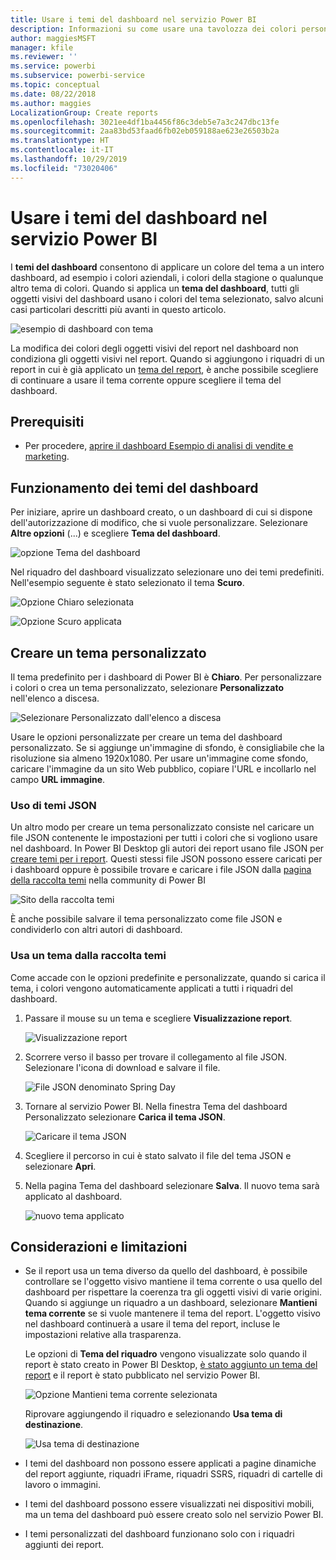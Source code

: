 ```yaml
---
title: Usare i temi del dashboard nel servizio Power BI
description: Informazioni su come usare una tavolozza dei colori personalizzata e applicarla a un intero dashboard nel servizio Power BI
author: maggiesMSFT
manager: kfile
ms.reviewer: ''
ms.service: powerbi
ms.subservice: powerbi-service
ms.topic: conceptual
ms.date: 08/22/2018
ms.author: maggies
LocalizationGroup: Create reports
ms.openlocfilehash: 3021ee4df1ba4456f86c3deb5e7a3c247dbc13fe
ms.sourcegitcommit: 2aa83bd53faad6fb02eb059188ae623e26503b2a
ms.translationtype: HT
ms.contentlocale: it-IT
ms.lasthandoff: 10/29/2019
ms.locfileid: "73020406"
---
```

# <a name="use-dashboard-themes-in-power-bi-service"></a>Usare i temi del dashboard nel servizio Power BI
I **temi del dashboard** consentono di applicare un colore del tema a un intero dashboard, ad esempio i colori aziendali, i colori della stagione o qualunque altro tema di colori. Quando si applica un **tema del dashboard**, tutti gli oggetti visivi del dashboard usano i colori del tema selezionato, salvo alcuni casi particolari descritti più avanti in questo articolo.

![esempio di dashboard con tema](media/service-dashboard-themes/power-bi-full-dashboard-theme.png)

La modifica dei colori degli oggetti visivi del report nel dashboard non condiziona gli oggetti visivi nel report. Quando si aggiungono i riquadri di un report in cui è già applicato un [tema del report](desktop-report-themes.md), è anche possibile scegliere di continuare a usare il tema corrente oppure scegliere il tema del dashboard.


## <a name="prerequisites"></a>Prerequisiti
* Per procedere, [aprire il dashboard Esempio di analisi di vendite e marketing](sample-datasets.md).


## <a name="how-dashboard-themes-work"></a>Funzionamento dei temi del dashboard
Per iniziare, aprire un dashboard creato, o un dashboard di cui si dispone dell'autorizzazione di modifico, che si vuole personalizzare. Selezionare **Altre opzioni** (...) e scegliere **Tema del dashboard**. 

![opzione Tema del dashboard](media/service-dashboard-themes/power-bi-dashboard-theme.png)

Nel riquadro del dashboard visualizzato selezionare uno dei temi predefiniti.  Nell'esempio seguente è stato selezionato il tema **Scuro**.

![Opzione Chiaro selezionata](media/service-dashboard-themes/power-bi-theme-menu.png)

![Opzione Scuro applicata](media/service-dashboard-themes/power-bi-theme-dark.png)

## <a name="create-a-custom-theme"></a>Creare un tema personalizzato

Il tema predefinito per i dashboard di Power BI è **Chiaro**. Per personalizzare i colori o crea un tema personalizzato, selezionare **Personalizzato** nell'elenco a discesa. 

![Selezionare Personalizzato dall'elenco a discesa](media/service-dashboard-themes/power-bi-theme-custom.png)

Usare le opzioni personalizzate per creare un tema del dashboard personalizzato. Se si aggiunge un'immagine di sfondo, è consigliabile che la risoluzione sia almeno 1920x1080. Per usare un'immagine come sfondo, caricare l'immagine da un sito Web pubblico, copiare l'URL e incollarlo nel campo **URL immagine**. 

### <a name="using-json-themes"></a>Uso di temi JSON
Un altro modo per creare un tema personalizzato consiste nel caricare un file JSON contenente le impostazioni per tutti i colori che si vogliono usare nel dashboard. In Power BI Desktop gli autori dei report usano file JSON per [creare temi per i report](desktop-report-themes.md). Questi stessi file JSON possono essere caricati per i dashboard oppure è possibile trovare e caricare i file JSON dalla [pagina della raccolta temi](https://community.powerbi.com/t5/Themes-Gallery/bd-p/ThemesGallery) nella community di Power BI 

![Sito della raccolta temi](media/service-dashboard-themes/power-bi-theme-gallery.png)

È anche possibile salvare il tema personalizzato come file JSON e condividerlo con altri autori di dashboard. 

### <a name="use-a-theme-from-the-theme-gallery"></a>Usa un tema dalla raccolta temi

Come accade con le opzioni predefinite e personalizzate, quando si carica il tema, i colori vengono automaticamente applicati a tutti i riquadri del dashboard. 

1. Passare il mouse su un tema e scegliere **Visualizzazione report**.

    ![Visualizzazione report](media/service-dashboard-themes/power-bi-choose-theme.png)

2. Scorrere verso il basso per trovare il collegamento al file JSON.  Selezionare l'icona di download e salvare il file.

    ![File JSON denominato Spring Day](media/service-dashboard-themes/power-bi-theme-json.png)

3. Tornare al servizio Power BI. Nella finestra Tema del dashboard Personalizzato selezionare **Carica il tema JSON**.

    ![Caricare il tema JSON](media/service-dashboard-themes/power-bi-upload-theme.png)

4. Scegliere il percorso in cui è stato salvato il file del tema JSON e selezionare **Apri**.

5. Nella pagina Tema del dashboard selezionare **Salva**. Il nuovo tema sarà applicato al dashboard.

    ![nuovo tema applicato](media/service-dashboard-themes/power-bi-json.png)

## <a name="considerations-and-limitations"></a>Considerazioni e limitazioni

* Se il report usa un tema diverso da quello del dashboard, è possibile controllare se l'oggetto visivo mantiene il tema corrente o usa quello del dashboard per rispettare la coerenza tra gli oggetti visivi di varie origini. Quando si aggiunge un riquadro a un dashboard, selezionare **Mantieni tema corrente** se si vuole mantenere il tema del report. L'oggetto visivo nel dashboard continuerà a usare il tema del report, incluse le impostazioni relative alla trasparenza. 

    Le opzioni di **Tema del riquadro** vengono visualizzate solo quando il report è stato creato in Power BI Desktop, [è stato aggiunto un tema del report](desktop-report-themes.md) e il report è stato pubblicato nel servizio Power BI. 

    ![Opzione Mantieni tema corrente selezionata](media/service-dashboard-themes/power-bi-keep-current.png)

    Riprovare aggiungendo il riquadro e selezionando **Usa tema di destinazione**.

    ![Usa tema di destinazione](media/service-dashboard-themes/power-bi-use-destination.png)

* I temi del dashboard non possono essere applicati a pagine dinamiche del report aggiunte, riquadri iFrame, riquadri SSRS, riquadri di cartelle di lavoro o immagini.
* I temi del dashboard possono essere visualizzati nei dispositivi mobili, ma un tema del dashboard può essere creato solo nel servizio Power BI. 
* I temi personalizzati del dashboard funzionano solo con i riquadri aggiunti dei report. 

